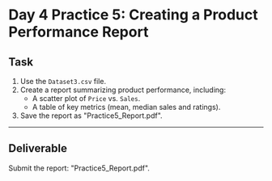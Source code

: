 # Day 4 Practice 5: Creating a Product Performance Report

## Task
1. Use the `Dataset3.csv` file.
2. Create a report summarizing product performance, including:
   - A scatter plot of `Price` vs. `Sales`.
   - A table of key metrics (mean, median sales and ratings).
3. Save the report as "Practice5_Report.pdf".

---

## Deliverable
Submit the report: "Practice5_Report.pdf".